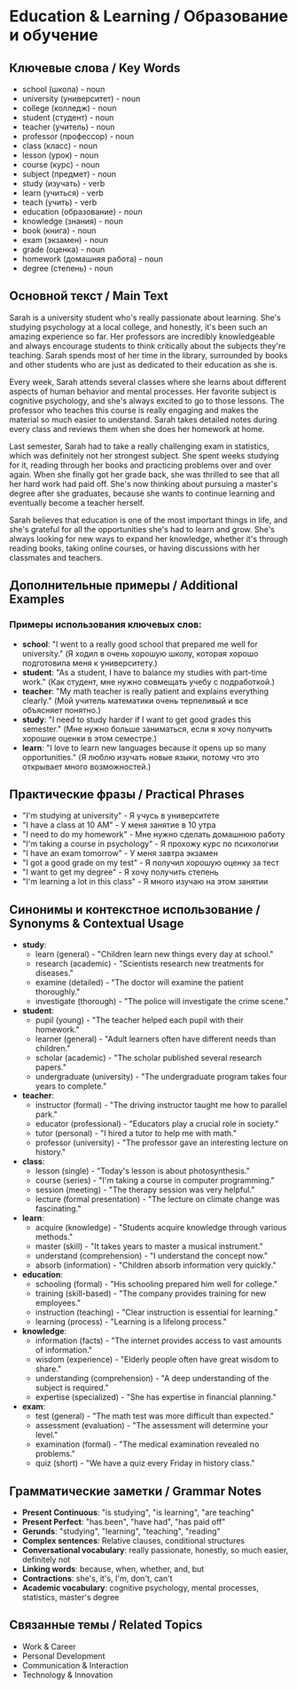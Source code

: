 # Education & Learning / Образование и обучение

## Ключевые слова / Key Words
- school (школа) - noun
- university (университет) - noun
- college (колледж) - noun
- student (студент) - noun
- teacher (учитель) - noun
- professor (профессор) - noun
- class (класс) - noun
- lesson (урок) - noun
- course (курс) - noun
- subject (предмет) - noun
- study (изучать) - verb
- learn (учиться) - verb
- teach (учить) - verb
- education (образование) - noun
- knowledge (знания) - noun
- book (книга) - noun
- exam (экзамен) - noun
- grade (оценка) - noun
- homework (домашняя работа) - noun
- degree (степень) - noun

## Основной текст / Main Text

Sarah is a university student who's really passionate about learning. She's studying psychology at a local college, and honestly, it's been such an amazing experience so far. Her professors are incredibly knowledgeable and always encourage students to think critically about the subjects they're teaching. Sarah spends most of her time in the library, surrounded by books and other students who are just as dedicated to their education as she is.

Every week, Sarah attends several classes where she learns about different aspects of human behavior and mental processes. Her favorite subject is cognitive psychology, and she's always excited to go to those lessons. The professor who teaches this course is really engaging and makes the material so much easier to understand. Sarah takes detailed notes during every class and reviews them when she does her homework at home.

Last semester, Sarah had to take a really challenging exam in statistics, which was definitely not her strongest subject. She spent weeks studying for it, reading through her books and practicing problems over and over again. When she finally got her grade back, she was thrilled to see that all her hard work had paid off. She's now thinking about pursuing a master's degree after she graduates, because she wants to continue learning and eventually become a teacher herself.

Sarah believes that education is one of the most important things in life, and she's grateful for all the opportunities she's had to learn and grow. She's always looking for new ways to expand her knowledge, whether it's through reading books, taking online courses, or having discussions with her classmates and teachers.

## Дополнительные примеры / Additional Examples

### Примеры использования ключевых слов:
- **school**: "I went to a really good school that prepared me well for university." (Я ходил в очень хорошую школу, которая хорошо подготовила меня к университету.)
- **student**: "As a student, I have to balance my studies with part-time work." (Как студент, мне нужно совмещать учебу с подработкой.)
- **teacher**: "My math teacher is really patient and explains everything clearly." (Мой учитель математики очень терпеливый и все объясняет понятно.)
- **study**: "I need to study harder if I want to get good grades this semester." (Мне нужно больше заниматься, если я хочу получить хорошие оценки в этом семестре.)
- **learn**: "I love to learn new languages because it opens up so many opportunities." (Я люблю изучать новые языки, потому что это открывает много возможностей.)

## Практические фразы / Practical Phrases

- "I'm studying at university" - Я учусь в университете
- "I have a class at 10 AM" - У меня занятие в 10 утра
- "I need to do my homework" - Мне нужно сделать домашнюю работу
- "I'm taking a course in psychology" - Я прохожу курс по психологии
- "I have an exam tomorrow" - У меня завтра экзамен
- "I got a good grade on my test" - Я получил хорошую оценку за тест
- "I want to get my degree" - Я хочу получить степень
- "I'm learning a lot in this class" - Я много изучаю на этом занятии

## Синонимы и контекстное использование / Synonyms & Contextual Usage

- **study**: 
  - learn (general) - "Children learn new things every day at school."
  - research (academic) - "Scientists research new treatments for diseases."
  - examine (detailed) - "The doctor will examine the patient thoroughly."
  - investigate (thorough) - "The police will investigate the crime scene."
- **student**: 
  - pupil (young) - "The teacher helped each pupil with their homework."
  - learner (general) - "Adult learners often have different needs than children."
  - scholar (academic) - "The scholar published several research papers."
  - undergraduate (university) - "The undergraduate program takes four years to complete."
- **teacher**: 
  - instructor (formal) - "The driving instructor taught me how to parallel park."
  - educator (professional) - "Educators play a crucial role in society."
  - tutor (personal) - "I hired a tutor to help me with math."
  - professor (university) - "The professor gave an interesting lecture on history."
- **class**: 
  - lesson (single) - "Today's lesson is about photosynthesis."
  - course (series) - "I'm taking a course in computer programming."
  - session (meeting) - "The therapy session was very helpful."
  - lecture (formal presentation) - "The lecture on climate change was fascinating."
- **learn**: 
  - acquire (knowledge) - "Students acquire knowledge through various methods."
  - master (skill) - "It takes years to master a musical instrument."
  - understand (comprehension) - "I understand the concept now."
  - absorb (information) - "Children absorb information very quickly."
- **education**: 
  - schooling (formal) - "His schooling prepared him well for college."
  - training (skill-based) - "The company provides training for new employees."
  - instruction (teaching) - "Clear instruction is essential for learning."
  - learning (process) - "Learning is a lifelong process."
- **knowledge**: 
  - information (facts) - "The internet provides access to vast amounts of information."
  - wisdom (experience) - "Elderly people often have great wisdom to share."
  - understanding (comprehension) - "A deep understanding of the subject is required."
  - expertise (specialized) - "She has expertise in financial planning."
- **exam**: 
  - test (general) - "The math test was more difficult than expected."
  - assessment (evaluation) - "The assessment will determine your level."
  - examination (formal) - "The medical examination revealed no problems."
  - quiz (short) - "We have a quiz every Friday in history class."

## Грамматические заметки / Grammar Notes

- **Present Continuous**: "is studying", "is learning", "are teaching"
- **Present Perfect**: "has been", "have had", "has paid off"
- **Gerunds**: "studying", "learning", "teaching", "reading"
- **Complex sentences**: Relative clauses, conditional structures
- **Conversational vocabulary**: really passionate, honestly, so much easier, definitely not
- **Linking words**: because, when, whether, and, but
- **Contractions**: she's, it's, I'm, don't, can't
- **Academic vocabulary**: cognitive psychology, mental processes, statistics, master's degree

## Связанные темы / Related Topics

- Work & Career
- Personal Development
- Communication & Interaction
- Technology & Innovation
